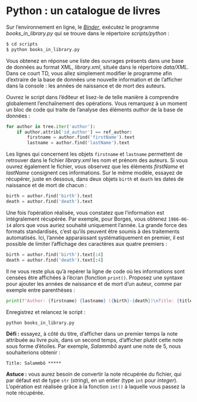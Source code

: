 # Python : un catalogue de livres

Sur l’environnement en ligne, le [*Binder*](https://mybinder.org/v2/gh/Alex-bzh/python-M2ILTS/main), exécutez le programme *books_in_library.py* qui se trouve dans le répertoire *scripts/python* :

```bash
$ cd scripts
$ python books_in_library.py
```

Vous obtenez en réponse une liste des ouvrages présents dans une base de données au format XML, *library.xml*, située dans le répertoire *data/XML*. Dans ce court TD, vous allez simplement modifier le programme afin d’extraire de la base de données une nouvelle information et de l’afficher dans la console : les années de naissance et de mort des auteurs.

Ouvrez le script dans l’éditeur et lisez-le de telle manière à comprendre globalement l’enchaînement des opérations. Vous remarquez à un moment un bloc de code qui traite de l’analyse des éléments *author* de la base de données :

```python
for author in tree.iter('author'):
    if author.attrib['id_author'] == ref_author:
        firstname = author.find('firstName').text
        lastname = author.find('lastName').text
```

Les lignes qui concernent les objets `firstname` et `lastname` permettent de retrouver dans le fichier *library.xml* les nom et prénom des auteurs. Si vous ouvrez également le fichier, vous observez que les éléments *firstName* et *lastName* consignent ces informations. Sur le même modèle, essayez de récupérer, juste en dessous, dans deux objets `birth` et `death` les dates de naissance et de mort de chacun :

```python
birth = author.find('birth').text
death = author.find('death').text
```

Une fois l’opération réalisée, vous constatez que l’information est intégralement récupérée. Par exemple, pour Borges, vous obtenez `1986-06-14` alors que vous auriez souhaité uniquement l’année. La grande force des formats standardisés, c’est qu’ils peuvent être soumis à des traitements automatisés. Ici, l’année apparaissant systématiquement en premier, il est possible de limiter l’affichage des caractères aux quatre premiers :

```python
birth = author.find('birth').text[:4]
death = author.find('death').text[:4]
```

Il ne vous reste plus qu’à repérer la ligne de code où les informations sont censées être affichées à l’écran (fonction `print()`. Proposez une syntaxe pour ajouter les années de naissance et de mort d’un auteur, comme par exemple entre parenthèses :

```python
print(f"Author: {firstname} {lastname} ({birth}-{death})\nTitle: {title}\nPublication date: {pub_date}")
```

Enregistrez et relancez le script :

```bash
python books_in_library.py
```

**Défi :** essayez, à côté du titre, d’afficher dans un premier temps la note attribuée au livre puis, dans un second temps, d’afficher plutôt cette note sous forme d’étoiles. Par exemple, *Salammbô* ayant une note de 5, nous souhaiterions obtenir :

```
Title: Salammbô *****
```

**Astuce :** vous aurez besoin de convertir la note récupérée du fichier, qui par défaut est de type `str` (*string*), en un entier (type `int` pour *integer*). L’opération est réalisée grâce à la fonction `int()` à laquelle vous passez la note récupérée.
